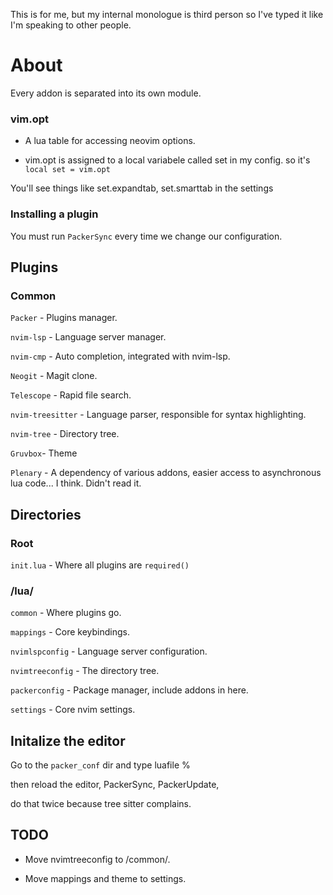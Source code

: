 This is for me, but my internal monologue is third person so I've typed it like I'm speaking to other people.

# About

Every addon is separated into its own module.

### vim.opt

- A lua table for accessing neovim options.

- vim.opt is assigned to a local variabele called set in my config. so it's `local set = vim.opt`

You'll see things like set.expandtab, set.smarttab in the settings


### Installing a plugin

You must run `PackerSync` every time we change our configuration.


## Plugins

### Common

`Packer` - Plugins manager.

`nvim-lsp` - Language server manager.

`nvim-cmp` - Auto completion, integrated with nvim-lsp.

`Neogit` - Magit clone.

`Telescope` - Rapid file search.

`nvim-treesitter` - Language parser, responsible for syntax highlighting.

`nvim-tree` - Directory tree.

`Gruvbox`- Theme

`Plenary` - A dependency of various addons, easier access to asynchronous lua code... I think. Didn't read it.

## Directories 

### Root

`init.lua` - Where all plugins are `required()`

### /lua/

`common` - Where plugins go.

`mappings` - Core keybindings.

`nvimlspconfig` - Language server configuration.

`nvimtreeconfig` - The directory tree.

`packerconfig` - Package manager, include addons in here.

`settings` - Core nvim settings.

## Initalize the editor

Go to the `packer_conf` dir and type luafile %

then reload the editor, PackerSync, PackerUpdate,

do that twice because tree sitter complains.

## TODO

- Move nvimtreeconfig to /common/.

- Move mappings and theme to settings.

